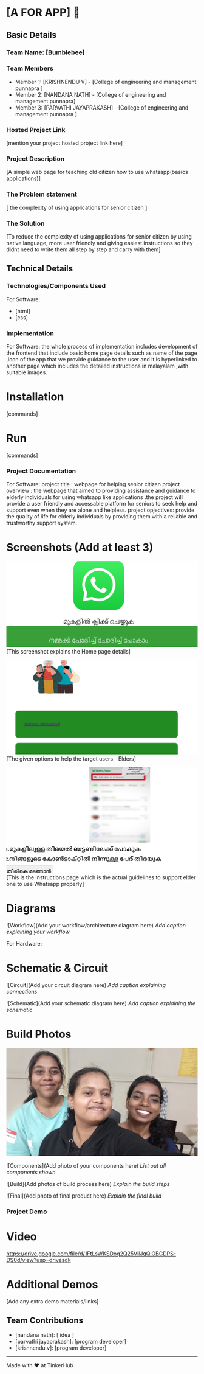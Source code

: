 # [A FOR APP] 🎯


## Basic Details
### Team Name: [Bumblebee]


### Team Members
- Member 1: [KRISHNENDU V] - [College of engineering and management punnapra ]
- Member 2: [NANDANA NATH] - [College of engineering and management punnapra]
- Member 3: [PARVATHI JAYAPRAKASH] - [College of engineering and management punnapra ]

### Hosted Project Link
[mention your project hosted project link here]

### Project Description
[A simple web page for teaching old citizen how to use whatsapp(basics applications)]

### The Problem statement
[ the complexity of using applications for senior citizen  ]

### The Solution
[To reduce the complexity of using applications for senior citizen by using native language, more user friendly and giving easiest instructions so they didnt need to write them all step by step and carry with them] 

## Technical Details
### Technologies/Components Used
For Software:
- [html]
- [css]



### Implementation
For Software: the whole process of implementation includes development of the frontend that include basic home page details such as name of the page ,icon of the app that we provide guidance to the user and it is hyperlinked to another page which includes the detailed instructions in malayalam ,with suitable images.
# Installation
[commands]

# Run
[commands]

### Project Documentation
For Software:
  project title : webpage for helping senior citizen
  project overview : the webpage that aimed to providing assistance and guidance to elderly individuals for using whatsapp like applications .the project will provide a user friendly and accessable platform for seniors to seek help and support even when they are alone and helpless. project opjectives: provide the quality of life for elderly individuals by providing them with a reliable and trustworthy support system.

# Screenshots (Add at least 3)
![Screenshot1](./screenshots/homepage.png)
[This screenshot explains the Home page details]

![Screenshot2](./screenshots/index.png)
[The given options to help the target users - Elders]

![Screenshot3](./screenshots/instructions.png)
[This is the instructions page which is the actual guidelines to support elder one to use Whatsapp properly]

# Diagrams
![Workflow](Add your workflow/architecture diagram here)
*Add caption explaining your workflow*

For Hardware:

# Schematic & Circuit
![Circuit](Add your circuit diagram here)
*Add caption explaining connections*

![Schematic](Add your schematic diagram here)
*Add caption explaining the schematic*

# Build Photos
![Team](photo_2025-02-02_10-35-51.jpg)


![Components](Add photo of your components here)
*List out all components shown*

![Build](Add photos of build process here)
*Explain the build steps*

![Final](Add photo of final product here)
*Explain the final build*

### Project Demo
# Video
https://drive.google.com/file/d/1FtLsWKSDoq2Q25VllJqQiOBCDPS-DS0d/view?usp=drivesdk


# Additional Demos
[Add any extra demo materials/links]

## Team Contributions
 - [nandana nath]: [ idea ]
- [parvathi jayaprakash]: [program developer]
- [krishnendu v]: [program developer]


---
Made with ❤️ at TinkerHub
